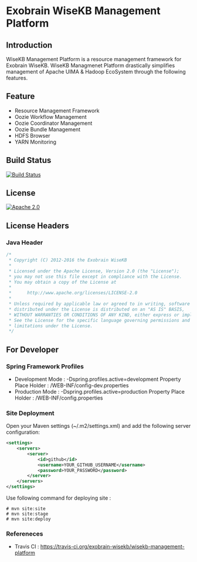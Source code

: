 # Exobrain WiseKB Management Platform

## Introduction

WiseKB Management Platform is a resource management framework for Exobrain WiseKB.
WiseKB Managmenet Platform drastically simplifies management of Apache UIMA & Hadoop EcoSystem through the following features.

## Feature

* Resource Management Framework
* Oozie Workflow Management
* Oozie Coordinator Management
* Oozie Bundle Management
* HDFS Browser
* YARN Monitoring

## Build Status

[![Build Status](https://api.travis-ci.org/exobrain-wisekb/wisekb-management-platform.svg?branch=master)](https://travis-ci.org/exobrain-wisekb/wisekb-management-platform)

## License

[![Apache 2.0](https://img.shields.io/badge/License-Apache%202.0-brightgreen.svg)](LICENSE)

## License Headers

### Java Header

```java
/*
 * Copyright (C) 2012-2016 the Exobrain WiseKB
 *
 * Licensed under the Apache License, Version 2.0 (the "License");
 * you may not use this file except in compliance with the License.
 * You may obtain a copy of the License at
 *
 *      http://www.apache.org/licenses/LICENSE-2.0
 *
 * Unless required by applicable law or agreed to in writing, software
 * distributed under the License is distributed on an "AS IS" BASIS,
 * WITHOUT WARRANTIES OR CONDITIONS OF ANY KIND, either express or implied.
 * See the License for the specific language governing permissions and
 * limitations under the License.
 */
```

## For Developer

### Spring Framework Profiles

* Development Mode : -Dspring.profiles.active=development
  Property Place Holder : /WEB-INF/config-dev.properties
* Production Mode : -Dspring.profiles.active=production
  Property Place Holder : /WEB-INF/config.properties

### Site Deployment

Open your Maven settings (~/.m2/settings.xml) and add the following server configuration:

```xml
<settings>
    <servers>
        <server>
            <id>github</id>
            <username>YOUR_GITHUB_USERNAME</username>
            <password>YOUR_PASSWORD</password>
        </server>
    </servers>
</settings>
```

Use following command for deploying site :

```
# mvn site:site
# mvn site:stage
# mvn site:deploy
```
### Refereneces

* Travis CI : https://travis-ci.org/exobrain-wisekb/wisekb-management-platform
